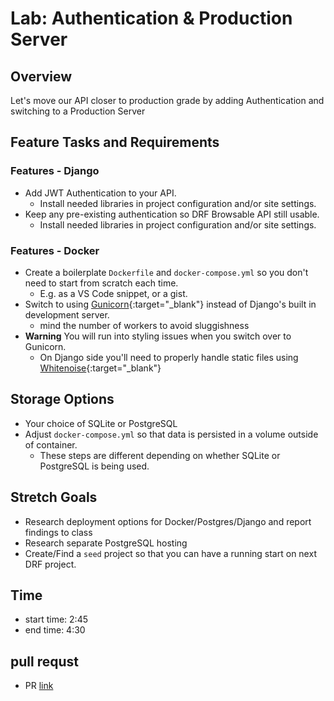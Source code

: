 # Lab: Authentication & Production Server

## Overview

Let's move our API closer to production grade by adding Authentication and switching to a Production Server

## Feature Tasks and Requirements


### Features - Django

- Add JWT Authentication to your API.
  - Install needed libraries in project configuration and/or site settings.
- Keep any pre-existing authentication so DRF Browsable API still usable.
  - Install needed libraries in project configuration and/or site settings.

### Features - Docker

- Create a boilerplate `Dockerfile` and `docker-compose.yml` so you don't need to start from scratch each time.
  - E.g. as a VS Code snippet, or a gist.
- Switch to using [Gunicorn](https://gunicorn.org/){:target="_blank"} instead of Django's built in development server.
  - mind the number of workers to avoid sluggishness
- **Warning** You will run into styling issues when you switch over to Gunicorn.
  - On Django side you'll need to properly handle static files using [Whitenoise](http://whitenoise.evans.io/en/stable/django.html){:target="_blank"}


## Storage Options

- Your choice of SQLite or PostgreSQL
- Adjust `docker-compose.yml` so that data is persisted in a volume outside of container.
  - These steps are different depending on whether SQLite or PostgreSQL is being used.


## Stretch Goals

- Research deployment options for Docker/Postgres/Django and report findings to class
- Research separate PostgreSQL hosting
- Create/Find a `seed` project so that you can have a running start on next DRF project.

## Time

- start time: 2:45
- end time: 4:30
  
## pull requst

- PR [link](https://github.com/baselatalla/drf-auth/pull/1)